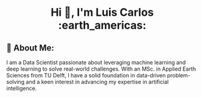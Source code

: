 <h1 align="center">Hi 👋, I'm Luis Carlos :earth_americas: </h1>

## 🚀 About Me:
I am a Data Scientist passionate about leveraging machine learning and deep learning to solve real-world challenges. With an MSc. in Applied Earth Sciences from TU Delft, I have a solid foundation in data-driven problem-solving and a keen interest in advancing my expertise in artificial intelligence.

